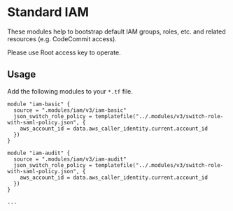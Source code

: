 # Standard IAM

These modules help to bootstrap default IAM groups, roles, etc. and related resources (e.g. CodeCommit access).

Please use Root access key to operate.

## Usage

Add the following modules to your `*.tf` file.

```
module "iam-basic" {
  source = ".modules/iam/v3/iam-basic"
  json_switch_role_policy = templatefile("../.modules/v3/switch-role-with-saml-policy.json", {
    aws_account_id = data.aws_caller_identity.current.account_id
  })
}

module "iam-audit" {
  source = ".modules/iam/v3/iam-audit"
  json_switch_role_policy = templatefile("../.modules/v3/switch-role-with-saml-policy.json", {
    aws_account_id = data.aws_caller_identity.current.account_id
  })
}

...

```
